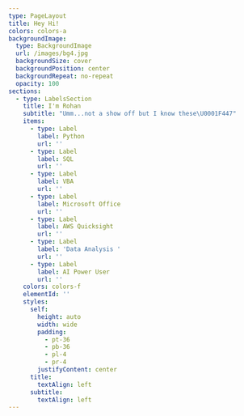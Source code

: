 ```yaml
---
type: PageLayout
title: Hey Hi!
colors: colors-a
backgroundImage:
  type: BackgroundImage
  url: /images/bg4.jpg
  backgroundSize: cover
  backgroundPosition: center
  backgroundRepeat: no-repeat
  opacity: 100
sections:
  - type: LabelsSection
    title: I'm Rohan
    subtitle: "Umm...not a show off but I know these\U0001F447"
    items:
      - type: Label
        label: Python
        url: ''
      - type: Label
        label: SQL
        url: ''
      - type: Label
        label: VBA
        url: ''
      - type: Label
        label: Microsoft Office
        url: ''
      - type: Label
        label: AWS Quicksight
        url: ''
      - type: Label
        label: 'Data Analysis '
        url: ''
      - type: Label
        label: AI Power User
        url: ''
    colors: colors-f
    elementId: ''
    styles:
      self:
        height: auto
        width: wide
        padding:
          - pt-36
          - pb-36
          - pl-4
          - pr-4
        justifyContent: center
      title:
        textAlign: left
      subtitle:
        textAlign: left
---
```

